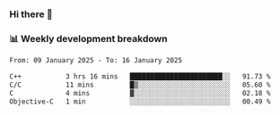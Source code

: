 ### Hi there 👋

### 📊 Weekly development breakdown
<!--START_SECTION:waka-->

```txt
From: 09 January 2025 - To: 16 January 2025

C++           3 hrs 16 mins   ███████████████████████░░   91.73 %
C/C           11 mins         █▒░░░░░░░░░░░░░░░░░░░░░░░   05.60 %
C             4 mins          ▓░░░░░░░░░░░░░░░░░░░░░░░░   02.18 %
Objective-C   1 min           ░░░░░░░░░░░░░░░░░░░░░░░░░   00.49 %
```

<!--END_SECTION:waka-->
